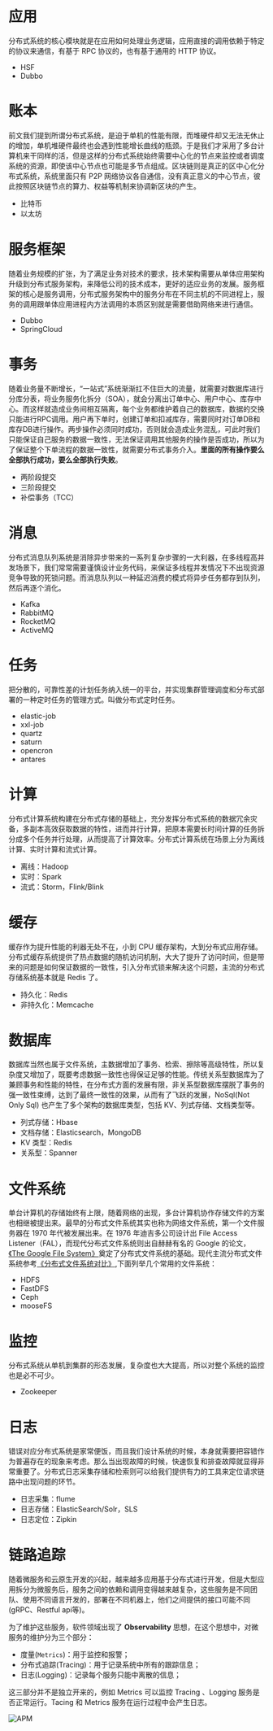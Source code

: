 # 应用

分布式系统的核心模块就是在应用如何处理业务逻辑，应用直接的调用依赖于特定的协议来通信，有基于 RPC 协议的，也有基于通用的 HTTP 协议。

- HSF
- Dubbo



# 账本

前文我们提到所谓分布式系统，是迫于单机的性能有限，而堆硬件却又无法无休止的增加，单机堆硬件最终也会遇到性能增长曲线的瓶颈。于是我们才采用了多台计算机来干同样的活，但是这样的分布式系统始终需要中心化的节点来监控或者调度系统的资源，即使该中心节点也可能是多节点组成。区块链则是真正的区中心化分布式系统，系统里面只有 P2P 网络协议各自通信，没有真正意义的中心节点，彼此按照区块链节点的算力、权益等机制来协调新区块的产生。

- 比特币
- 以太坊



# 服务框架

随着业务规模的扩张，为了满足业务对技术的要求，技术架构需要从单体应用架构升级到分布式服务架构，来降低公司的技术成本，更好的适应业务的发展。服务框架的核心是服务调用，分布式服务架构中的服务分布在不同主机的不同进程上，服务的调用跟单体应用进程内方法调用的本质区别就是需要借助网络来进行通信。

-  Dubbo
- SpringCloud 



# 事务

随着业务量不断增长，“一站式”系统渐渐扛不住巨大的流量，就需要对数据库进行分库分表，将业务服务化拆分（SOA），就会分离出订单中心、用户中心、库存中心。而这样就造成业务间相互隔离，每个业务都维护着自己的数据库，数据的交换只能进行RPC调用。用户再下单时，创建订单和扣减库存，需要同时对订单DB和库存DB进行操作。两步操作必须同时成功，否则就会造成业务混乱，可此时我们只能保证自己服务的数据一致性，无法保证调用其他服务的操作是否成功，所以为了保证整个下单流程的数据一致性，就需要分布式事务介入。**里面的所有操作要么全部执行成功，要么全部执行失败**。

- 两阶段提交
- 三阶段提交
- 补偿事务（TCC）



# 消息

分布式消息队列系统是消除异步带来的一系列复杂步骤的一大利器，在多线程高并发场景下，我们常常需要谨慎设计业务代码，来保证多线程并发情况下不出现资源竞争导致的死锁问题。而消息队列以一种延迟消费的模式将异步任务都存到队列，然后再逐个消化。

- Kafka
- RabbitMQ
- RocketMQ
- ActiveMQ



# 任务

把分散的，可靠性差的计划任务纳入统一的平台，并实现集群管理调度和分布式部署的一种定时任务的管理方式。叫做分布式定时任务。

- elastic-job
- xxl-job
- quartz
- saturn
- opencron
- antares



# 计算

分布式计算系统构建在分布式存储的基础上，充分发挥分布式系统的数据冗余灾备，多副本高效获取数据的特性，进而并行计算，把原本需要长时间计算的任务拆分成多个任务并行处理，从而提高了计算效率。分布式计算系统在场景上分为离线计算、实时计算和流式计算。

- 离线：Hadoop
- 实时：Spark
- 流式：Storm，Flink/Blink



# 缓存

缓存作为提升性能的利器无处不在，小到 CPU 缓存架构，大到分布式应用存储。分布式缓存系统提供了热点数据的随机访问机制，大大了提升了访问时间，但是带来的问题是如何保证数据的一致性，引入分布式锁来解决这个问题，主流的分布式存储系统基本就是 Redis 了。

- 持久化：Redis
- 非持久化：Memcache



# 数据库

数据库当然也属于文件系统，主数据增加了事务、检索、擦除等高级特性，所以复杂度又增加了，既要考虑数据一致性也得保证足够的性能。传统关系型数据库为了兼顾事务和性能的特性，在分布式方面的发展有限，非关系型数据库摆脱了事务的强一致性束缚，达到了最终一致性的效果，从而有了飞跃的发展，NoSql(Not Only Sql) 也产生了多个架构的数据库类型，包括 KV、列式存储、文档类型等。

- 列式存储：Hbase
- 文档存储：Elasticsearch，MongoDB
- KV 类型：Redis
- 关系型：Spanner



# 文件系统

单台计算机的存储始终有上限，随着网络的出现，多台计算机协作存储文件的方案也相继被提出来。最早的分布式文件系统其实也称为网络文件系统，第一个文件服务器在 1970 年代被发展出来。在 1976 年迪吉多公司设计出 File Access Listener（FAL），而现代分布式文件系统则出自赫赫有名的 Google 的论文，[《The Google File System》](https://links.jianshu.com/go?to=https%3A%2F%2Fyq.aliyun.com%2Fgo%2FarticleRenderRedirect%3Furl%3Dhttps%3A%2F%2Fstatic.googleusercontent.com%2Fmedia%2Fresearch.google.com%2Fzh-CN%2F%2Farchive%2Fgfs-sosp2003.pdf)奠定了分布式文件系统的基础。现代主流分布式文件系统参考[《分布式文件系统对比》](https://links.jianshu.com/go?to=https%3A%2F%2Fyq.aliyun.com%2Fgo%2FarticleRenderRedirect%3Furl%3Dhttps%3A%2F%2Fen.wikipedia.org%2Fwiki%2FComparison_of_distributed_file_systems),下面列举几个常用的文件系统：

- HDFS
- FastDFS
- Ceph
- mooseFS



# 监控

分布式系统从单机到集群的形态发展，复杂度也大大提高，所以对整个系统的监控也是必不可少。

- Zookeeper

  

# 日志

错误对应分布式系统是家常便饭，而且我们设计系统的时候，本身就需要把容错作为普遍存在的现象来考虑。那么当出现故障的时候，快速恢复和排查故障就显得非常重要了。分布式日志采集存储和检索则可以给我们提供有力的工具来定位请求链路中出现问题的环节。

- 日志采集：flume
- 日志存储：ElasticSearch/Solr，SLS
- 日志定位：Zipkin



# 链路追踪

随着微服务和云原生开发的兴起，越来越多应用基于分布式进行开发，但是大型应用拆分为微服务后，服务之间的依赖和调用变得越来越复杂，这些服务是不同团队、使用不同语言开发的，部署在不同机器上，他们之间提供的接口可能不同(gRPC、Restful api等)。

为了维护这些服务，软件领域出现了 **Observability** 思想，在这个思想中，对微服务的维护分为三个部分：

- 度量(`Metrics`)：用于监控和报警；
- 分布式追踪(Tracing)：用于记录系统中所有的跟踪信息；
- 日志(Logging)：记录每个服务只能中离散的信息；

这三部分并不是独立开来的，例如 Metrics 可以监控 Tracing 、Logging 服务是否正常运行。Tacing 和 Metrics 服务在运行过程中会产生日志。

![APM](https://img2020.cnblogs.com/blog/1315495/202101/1315495-20210124102602148-1848842747.png)

